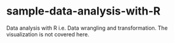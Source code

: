 # sample-data-analysis-with-R
Data analysis with R i.e. Data wrangling and transformation. The visualization is not covered here.
